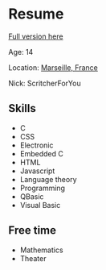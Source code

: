 # Resume

[Full version here](http://www.linkedin.com/pub/gawen-arab/5/ab7/2a8)

Age: 14

Location: [Marseille, France](https://maps.google.com/maps?q=Marseille%2C+France)

Nick: ScritcherForYou

## Skills
* C
* CSS
* Electronic
* Embedded C
* HTML
* Javascript
* Language theory
* Programming
* QBasic
* Visual Basic

## Free time
* Mathematics
* Theater


